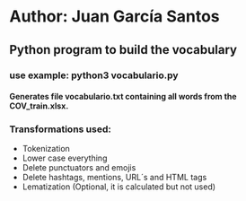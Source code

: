 # Author: Juan García Santos
## Python program to build the vocabulary
### use example: python3 vocabulario.py
#### Generates file vocabulario.txt containing all words from the COV_train.xlsx.
### Transformations used:
  - Tokenization
  - Lower case everything
  - Delete punctuators and emojis
  - Delete hashtags, mentions, URL´s and HTML tags
  - Lematization (Optional, it is calculated but not used)
